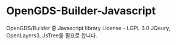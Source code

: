 # OpenGDS-Builder-Javascript
OpenGDS/Builder 중 Javascript library
License - LGPL 3.0
JQeury, OpenLayers3, JsTree를 필요로 합니다.
